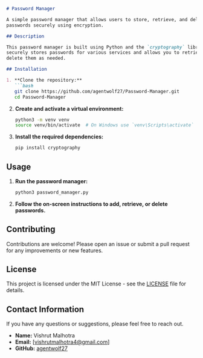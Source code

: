 ```markdown
# Password Manager

A simple password manager that allows users to store, retrieve, and delete 
passwords securely using encryption.

## Description

This password manager is built using Python and the `cryptography` library. It 
securely stores passwords for various services and allows you to retrieve and 
delete them as needed.

## Installation

1. **Clone the repository:**
   ```bash
   git clone https://github.com/agentwolf27/Password-Manager.git
   cd Password-Manager
   ```

2. **Create and activate a virtual environment:**
   ```bash
   python3 -m venv venv
   source venv/bin/activate  # On Windows use `venv\Scripts\activate`
   ```

3. **Install the required dependencies:**
   ```bash
   pip install cryptography
   ```

## Usage

1. **Run the password manager:**
   ```bash
   python3 password_manager.py
   ```

2. **Follow the on-screen instructions to add, retrieve, or delete passwords.**

## Contributing

Contributions are welcome! Please open an issue or submit a pull request for any 
improvements or new features.

## License

This project is licensed under the MIT License - see the [LICENSE](LICENSE) file 
for details.

## Contact Information

If you have any questions or suggestions, please feel free to reach out.

- **Name:** Vishrut Malhotra
- **Email:** [vishrutmalhotra4@gmail.com]
- **GitHub:** [agentwolf27](https://github.com/agentwolf27)
```

